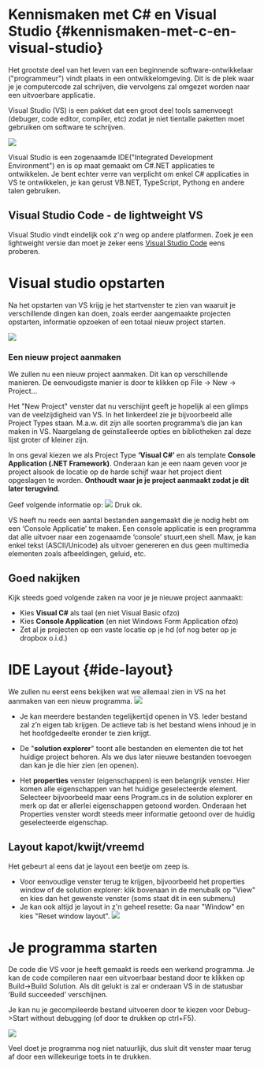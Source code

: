 # Kennismaken met C# en Visual Studio {#kennismaken-met-c-en-visual-studio}

Het grootste deel van het leven van een beginnende software-ontwikkelaar ("programmeur") vindt plaats in een ontwikkelomgeving. Dit is de plek waar je je computercode zal schrijven, die vervolgens zal omgezet worden naar een uitvoerbare applicatie. 

Visual Studio (VS) is een pakket dat een groot deel tools samenvoegt (debuger, code editor, compiler, etc) zodat je niet tientalle paketten moet gebruiken om software te schrijven.

![](/assets/0_intro/vslogo.png)

Visual Studio is een zogenaamde IDE("Integrated Development Environment") en is op maat gemaakt om C#.NET applicaties te ontwikkelen. Je bent echter verre van verplicht om enkel C# applicaties in VS te ontwikkelen, je kan gerust VB.NET, TypeScript, Pythong en andere talen gebruiken.


## Visual Studio Code - de lightweight VS
Visual Studio vindt eindelijk ook z'n weg op andere platformen. Zoek je een lightweight versie dan moet je zeker eens [Visual Studio Code](https://code.visualstudio.com/) eens proberen.

# Visual studio opstarten

Na het opstarten van VS krijg je het startvenster te zien van waaruit je verschillende dingen kan doen, zoals eerder aangemaakte projecten opstarten, informatie opzoeken of een totaal nieuw project starten.

![](/assets/0_intro/vsstart.png)

### Een nieuw project aanmaken 

We zullen nu een nieuw project aanmaken. Dit kan op verschillende manieren. De eenvoudigste manier is door te klikken op File -&gt; New -&gt; Project…

Het "New Project" venster dat nu verschijnt geeft je hopelijk al een glimps van de veelzijdigheid van VS. In het linkerdeel zie je bijvoorbeeld alle Project Types staan. M.a.w. dit zijn alle soorten programma’s die jan kan maken in VS. Naargelang de geïnstalleerde opties en bibliotheken zal deze lijst groter of kleiner zijn.

In ons geval kiezen we als Project Type **‘Visual C#’** en als template **Console Application (.NET Framework)**. Onderaan kan je een naam geven voor je project alsook de locatie op de harde schijf waar het project dient opgeslagen te worden. **Onthoudt waar je je project aanmaakt zodat je dit later terugvind**.

Geef volgende informatie op:
![](/assets/0_intro/vsproject.png)
Druk ok.

VS heeft nu reeds een aantal bestanden aangemaakt die je nodig hebt om een ‘Console Applicatie’ te maken. 
Een console applicatie is een programma dat alle uitvoer naar een zogenaamde ‘console’ stuurt,een shell. Maw, je kan enkel tekst (ASCII/Unicode) als uitvoer genereren en dus geen multimedia elementen zoals afbeeldingen, geluid, etc.

## Goed nakijken
Kijk steeds goed volgende zaken na voor je je nieuwe project aanmaakt:
*	Kies **Visual C#** als taal (en niet Visual Basic ofzo)
*	Kies **Console Application** (en niet Windows Form Application ofzo)
*	Zet al je projecten op een vaste locatie op je hd (of nog beter op je dropbox o.i.d.)



# IDE Layout {#ide-layout}

We zullen nu eerst eens bekijken wat we allemaal zien in VS na het aanmaken van een nieuw programma.
![](/assets/0_intro/vside.png)

* Je kan meerdere bestanden tegelijkertijd openen in VS. Ieder bestand zal z’n eigen tab krijgen. De actieve tab is het bestand wiens inhoud je in het hoofdgedeelte eronder te zien krijgt.

* De "**solution explorer**" toont alle bestanden en elementen die tot het huidige project behoren. Als we dus later nieuwe bestanden toevoegen dan kan je die hier zien (en openen).

* Het **properties** venster (eigenschappen) is een belangrijk venster. Hier komen alle eigenschappen van het huidige geselecteerde element. Selecteer bijvoorbeeld maar eens Program.cs in de solution explorer en merk op dat er allerlei eigenschappen getoond worden. Onderaan het Properties venster wordt steeds meer informatie getoond over de huidig geselecteerde eigenschap.

## Layout kapot/kwijt/vreemd
Het gebeurt al eens dat je layout een beetje om zeep is.  
* Voor eenvoudige venster terug te krijgen, bijvoorbeeld het properties window of de solution explorer: klik bovenaan in de menubalk op "View" en kies dan het gewenste venster (soms staat dit in een submenu)
* Je kan ook altijd je layout in z'n geheel resette: Ga naar "Window" en kies "Reset window layout".
![](/assets/0_intro/vsreset.png)
# Je programma starten 
De code die VS voor je heeft gemaakt is reeds een werkend programma. Je kan de code compileren naar een uitvoerbaar bestand door te klikken op Build-&gt;Build Solution. Als dit gelukt is zal er onderaan VS in de statusbar ‘Build succeeded’ verschijnen.

Je kan nu je gecompileerde bestand uitvoeren door te kiezen voor Debug-&gt;Start without debugging (of door te drukken op ctrl+F5).

![](/assets/0_intro/vscmd.png)

Veel doet je programma nog niet natuurlijk, dus sluit dit venster maar terug af door een willekeurige toets in te drukken.